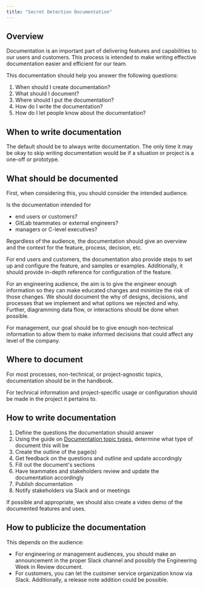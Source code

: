 ```yaml
---
title: "Secret Detection Documentation"
---
```


## Overview

Documentation is an important part of delivering features and capabilities to
our users and customers. This process is intended to make writing effective documentation easier and efficient for our team.

This documentation should help you answer the following questions:

1. When should I create documentation?
1. What should I document?
1. Where should I put the documentation?
1. How do I write the documentation?
1. How do I let people know about the documentation?

## When to write documentation

The default should be to always write documentation. The only time it may be okay to
skip writing documentation would be if a situation or project is a one-off or
prototype.

## What should be documented

First, when considering this, you should consider the intended audience.

Is the documentation intended for

- end users or customers?
- GitLab teammates or external engineers?
- managers or C-level executives?

Regardless of the audience, the documentation should give an overview and the
context for the feature, process, decision, etc.

For end users and customers, the documentation also provide steps to set up and
configure the feature, and samples or examples. Additionally, it should provide
in-depth reference for configuration of the feature.

For an engineering audience, the aim is to give the engineer enough information so they can make educated changes and minimize the risk of those changes.
We should document the why of designs, decisions, and processes that we implement and what options we rejected and why. Further, diagramming data flow, or interactions should be done when possible.

For management, our goal should be to give enough non-technical information to
allow them to make informed decisions that could affect any level of the
company.

## Where to document

For most processes, non-technical, or project-agnostic topics, documentation should be in the
handbook.

For technical information and project-specific usage or configuration should be
made in the project it pertains to.

## How to write documentation

1. Define the questions the documentation should answer
1. Using the guide on [Documentation topic types](https://docs.gitlab.com/ee/development/documentation/topic_types/), determine what type of
   document this will be
1. Create the outline of the page(s)
1. Get feedback on the questions and outline and update accordingly
1. Fill out the document's sections
1. Have teammates and stakeholders review and update the documentation
   accordingly
1. Publish documentation
1. Notify stakeholders via Slack and or meetings

If possible and appropriate, we should also create a video demo of the documented features and uses.

## How to publicize the documentation

This depends on the audience:

- For engineering or management audiences, you should make an announcement in
the proper Slack channel and possibly the Engineering Week in Review document.
- For customers, you can let the customer service organization know via Slack.
Additionally, a release note addition could be possible.
